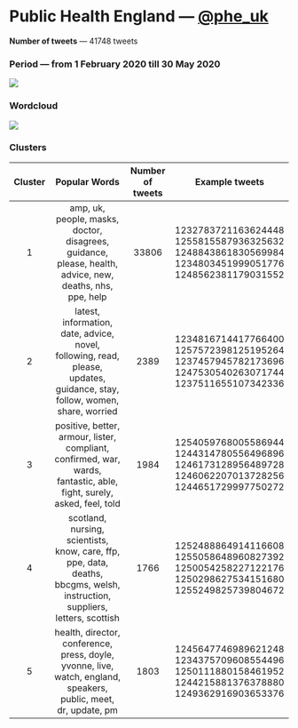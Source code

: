 # Public Health England — [@phe_uk](https://twitter.com/phe_uk)

**Number of tweets** — 41748 tweets



### Period — from 1 February 2020 till 30 May 2020



![](https://github.com/vitiugin/who/blob/master/appendix/time_series/phe_uk_timeseries.png?raw=true)



### Wordcloud

![](https://github.com/vitiugin/who/blob/master/appendix/wordclouds/phe_uk_cloud.png?raw=true)





### Clusters

| **Cluster** |                      **Popular Words**                       | **Number of tweets** | **Example tweets**                                          |
| :---------: | :----------------------------------------------------------: | :------------------: | ------------------------------------------------------------ |
|      1      | amp, uk, people, masks, doctor, disagrees, guidance, please, health, advice, new, deaths, nhs, ppe, help |        33806        | 1232783721163624448<br />1255815587936325632<br />1248843861830569984<br />1234803451999051776<br />1248562381179031552 |
|      2      | latest, information, date, advice, novel, following, read, please, updates, guidance, stay, follow, women, share, worried |        2389         | 1234816714417766400<br />1257572398125195264<br />1237457945782173696<br />1247530540263071744<br />1237511655107342336 |
|      3      | positive, better, armour, lister, compliant, confirmed, war, wards, fantastic, able, fight, surely, asked, feel, told |        1984        | 1254059768005586944<br />1244314780556496896<br />1246173128956489728<br />1246062207013728256<br />1244651729997750272 |
|      4      | scotland, nursing, scientists, know, care, ffp, ppe, data, deaths, bbcgms, welsh, instruction, suppliers, letters, scottish |      1766         | 1252488864914116608<br />1255058648960827392<br />1250054258227122176<br />1250298627534151680<br />1255249825739804672 |
|      5      | health, director, conference, press, doyle, yvonne, live, watch, england, speakers, public, meet, dr, update, pm |         1803          | 1245647746989621248<br />1234375709608554496<br />1250111880158461952<br />1244215881376378880<br />1249362916903653376 |
